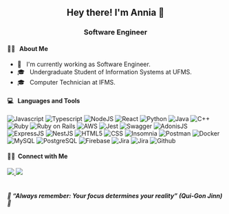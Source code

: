 <h2 align="center">Hey there! I'm Annia 👋</h2>
<h3 align="center">Software Engineer</h3>

<div align="left">
  <h4>👨‍💻 &nbsp; About Me</h4>

  - 💼 &nbsp; I'm currently working as Software Engineer.
  - 🎓 &nbsp; Undergraduate Student of Information Systems at UFMS.
  - 🎓 &nbsp; Computer Technician at IFMS.
</div>

<div>
  <h4> 💻 &nbsp; Languages and Tools </h4>
  <p>
    <img 
      src="https://img.shields.io/badge/JavaScript-323330?style=for-the-badge&logo=javascript&logoColor=F7DF1E"
      alt="Javascript"/>
    <img
      src="https://img.shields.io/badge/TypeScript-007ACC?style=for-the-badge&logo=typescript&logoColor=white"
      alt="Typescript"/>
    <img
      src="https://img.shields.io/badge/Node.js-339933?style=for-the-badge&logo=nodedotjs&logoColor=white"
      alt="NodeJS"/>
    <img 
      src="https://img.shields.io/badge/react-%2320232a.svg?style=for-the-badge&logo=react&logoColor=%2361DAFB"
      alt="React"/>
    <img 
      src="https://img.shields.io/badge/Python-3776AB?style=for-the-badge&logo=python&logoColor=white"
      alt="Python"/>
    <img 
      src="https://img.shields.io/badge/Java-ED8B00?style=for-the-badge&logo=java&logoColor=white"
      alt="Java"/>
    <img 
      src="https://img.shields.io/badge/C++-00599C?style=for-the-badge&logo=C%2B%2B&logoColor=white"
      alt="C++"/>
    <img 
      src="https://img.shields.io/badge/Ruby-CC342D?style=for-the-badge&logo=ruby&logoColor=white"
      alt="Ruby"/>
    <img 
      src="https://img.shields.io/badge/Ruby_on_Rails-CC0000?style=for-the-badge&logo=ruby-on-rails&logoColor=white"
      alt="Ruby on Rails"/>
    <img 
      src="https://img.shields.io/badge/AWS-%23FF9900.svg?style=for-the-badge&logo=amazon-aws&logoColor=white"
      alt="AWS"/>
    <img 
      src="https://img.shields.io/badge/Jest-C21325?style=for-the-badge&logo=jest&logoColor=white" 
      alt="Jest"/>
    <img 
      src="https://img.shields.io/badge/-Swagger-%23Clojure?style=for-the-badge&logo=swagger&logoColor=white"
      alt="Swagger"/>
    <img 
      src="https://img.shields.io/badge/adonisjs-%23220052.svg?style=for-the-badge&logo=adonisjs&logoColor=white"
      alt="AdonisJS"/>
    <img 
      src="https://img.shields.io/badge/express.js-%23404d59.svg?style=for-the-badge&logo=express&logoColor=%2361DAFB"
      alt="ExpressJS"/>
    <img 
      src="https://img.shields.io/badge/nestjs-%23E0234E.svg?style=for-the-badge&logo=nestjs&logoColor=white"
      alt="NestJS"/>
    <img
      src="https://img.shields.io/badge/html5-%23E34F26.svg?style=for-the-badge&logo=html5&logoColor=white"
      alt="HTML5"/>
    <img 
      src="https://img.shields.io/badge/css3-%231572B6.svg?style=for-the-badge&logo=css3&logoColor=white"
      alt="CSS"/>
    <img 
      src="https://img.shields.io/badge/Insomnia-black?style=for-the-badge&logo=insomnia&logoColor=5849BE"
      alt="Insomnia"/>
    <img 
      src="https://img.shields.io/badge/Postman-FF6C37?style=for-the-badge&logo=postman&logoColor=white"
      alt="Postman"/>
    <img
      src="https://img.shields.io/badge/docker-%230db7ed.svg?style=for-the-badge&logo=docker&logoColor=white"
      alt="Docker"/>
    <img
      src="https://img.shields.io/badge/mysql-%2300f.svg?style=for-the-badge&logo=mysql&logoColor=white"
      alt="MySQL"/>
    <img
      src="https://img.shields.io/badge/postgres-%23316192.svg?style=for-the-badge&logo=postgresql&logoColor=white"
      alt="PostgreSQL"/>
    <img 
      src="https://img.shields.io/badge/firebase-%23039BE5.svg?style=for-the-badge&logo=firebase"
      alt="Firebase"/>
    <img
      src="https://img.shields.io/badge/jira-%230A0FFF.svg?style=for-the-badge&logo=jira&logoColor=white"
      alt="Jira"/>
    <img
      src="https://img.shields.io/badge/Git-F05032?style=for-the-badge&logo=git&logoColor=white"
      alt="Jira"/>
    <img
      src="https://img.shields.io/badge/GitHub-100000?style=for-the-badge&logo=github&logoColor=white"
      alt="Github"/>
  </p>
</div>

<div>
  <h4> 🤝🏻 &nbsp;Connect with Me </h4>
  <a href="https://www.linkedin.com/in/anniasebold/" target="_blank">
    <img src="https://img.shields.io/badge/-LinkedIn-%230077B5?style=for-the-badge&logo=linkedin&logoColor=white" target="_blank">
  </a> 
  <a href="https://www.instagram.com/anniasebold/" target="_blank">
    <img src="https://img.shields.io/badge/Instagram-E4405F?style=for-the-badge&logo=instagram&logoColor=white" target="_blank"/>
  </a>
</div>

<br />
<div>
  <h5>🚀 “Always remember: Your focus determines your reality” (Qui-Gon Jinn) 🚀</h5>
</div>
